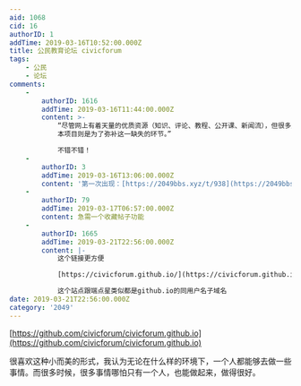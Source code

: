 ```yaml
---
aid: 1068
cid: 16
authorID: 1
addTime: 2019-03-16T10:52:00.000Z
title: 公民教育论坛 civicforum
tags:
    - 公民
    - 论坛
comments:
    -
        authorID: 1616
        addTime: 2019-03-16T11:44:00.000Z
        content: >-
            “尽管网上有着天量的优质资源（知识、评论、教程、公开课、新闻流），但很多朋友无法有效利用这些分布各处的资源去接触那些你不知道自己不知道的东西。
            本项目则是为了弥补这一缺失的环节。”  

            不错不错！
    -
        authorID: 3
        addTime: 2019-03-16T13:06:00.000Z
        content: '第一次出现：[https://2049bbs.xyz/t/938](https://2049bbs.xyz/t/938)'
    -
        authorID: 79
        addTime: 2019-03-17T06:57:00.000Z
        content: 急需一个收藏帖子功能
    -
        authorID: 1665
        addTime: 2019-03-21T22:56:00.000Z
        content: |-
            这个链接更方便

            [https://civicforum.github.io/](https://civicforum.github.io/)

            这个站点跟端点星类似都是github.io的同用户名子域名
date: 2019-03-21T22:56:00.000Z
category: '2049'
---
```


[https://github.com/civicforum/civicforum.github.io](https://github.com/civicforum/civicforum.github.io)

很喜欢这种小而美的形式，我认为无论在什么样的环境下，一个人都能够去做一些事情。而很多时候，很多事情哪怕只有一个人，也能做起来，做得很好。
